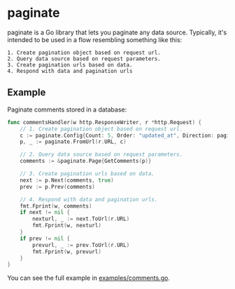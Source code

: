 # paginate

paginate is a Go library that lets you paginate any data source. Typically, it's intended to be used in a flow resembling something like this:

```
1. Create pagination object based on request url.
2. Query data source based on request parameters.
3. Create pagination urls based on data.
4. Respond with data and pagination urls
```

## Example
Paginate comments stored in a database:

```go
func commentsHandler(w http.ResponseWriter, r *http.Request) {
	// 1. Create pagination object based on request url.
	c := paginate.Config{Count: 5, Order: "updated_at", Direction: paginate.DESC}
	p, _ := paginate.FromUrl(r.URL, c)

	// 2. Query data source based on request parameters.
	comments := &paginate.Page{GetComments(p)}

	// 3. Create pagination urls based on data.
	next := p.Next(comments, true)
	prev := p.Prev(comments)

	// 4. Respond with data and pagination urls.
	fmt.Fprint(w, comments)
	if next != nil {
		nexturl, _ := next.ToUrl(r.URL)
		fmt.Fprint(w, nexturl)
	}
	if prev != nil {
		prevurl, _ := prev.ToUrl(r.URL)
		fmt.Fprint(w, prevurl)
	}
}
```

You can see the full example in [examples/comments.go](examples/comments.go).
